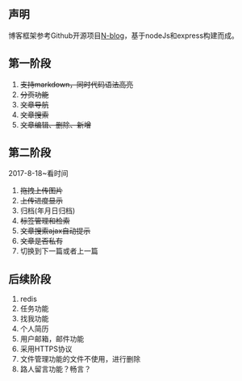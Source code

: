 ## 声明
博客框架参考Github开源项目[N-blog](https://github.com/nswbmw/N-blog)，基于nodeJs和express构建而成。

## 第一阶段
1. ~~支持markdown，同时代码语法高亮~~
2. ~~分页功能~~
3. ~~文章导航~~
4. ~~文章搜索~~
5. ~~文章编辑、删除、新增~~

## 第二阶段
2017-8-18~看时间
1. ~~拖拽上传图片~~
2. ~~上传进度显示~~
3. 归档(年月日归档)
4. ~~标签管理和检索~~
5. ~~文章搜索ajax自动提示~~
6. ~~文章是否私有~~
7. 切换到下一篇或者上一篇

## 后续阶段
1. redis
2. 任务功能
3. 找我功能
4. 个人简历
5. 用户邮箱，邮件功能
6. 采用HTTPS协议
7. 文件管理功能的文件不使用，进行删除
8. 路人留言功能？畅言？